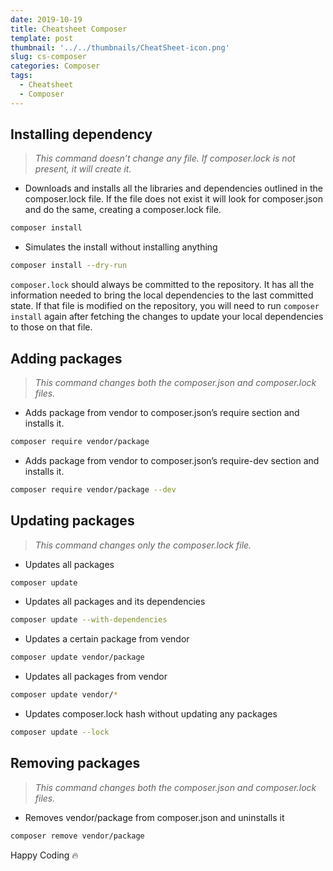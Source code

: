 ```yaml
---
date: 2019-10-19
title: Cheatsheet Composer
template: post
thumbnail: '../../thumbnails/CheatSheet-icon.png'
slug: cs-composer
categories: Composer
tags:
  - Cheatsheet
  - Composer
---
```


## Installing dependency
>*This command doesn’t change any file. If composer.lock is not present, it will create it.*
- Downloads and installs all the libraries and dependencies outlined in the composer.lock                                      file. If the file does not exist it will look for composer.json and do the same, creating                                    a composer.lock file.

```sh
composer install
```
- Simulates the install without installing anything

```sh
composer install --dry-run
```

 `composer.lock` should always be committed to the repository. It has all the information needed to bring the local dependencies to the last committed state. If that file is modified on the repository, you will need to run `composer install` again after fetching the changes to update your local dependencies to those on that file.

## Adding packages
>*This command changes both the composer.json and composer.lock files.*
- Adds package from vendor to composer.json’s require section and installs it.
```sh
composer require vendor/package
```

- Adds package from vendor to composer.json’s require-dev section and installs it.
```sh
composer require vendor/package --dev
```

## Updating packages
>*This command changes only the composer.lock file.*
- Updates all packages
```sh
composer update
```

- Updates all packages and its dependencies
```sh
composer update --with-dependencies
```

- Updates a certain package from vendor
```sh
composer update vendor/package
```

- Updates all packages from vendor
```sh
composer update vendor/*
```

- Updates composer.lock hash without updating any packages
```sh
composer update --lock
```

## Removing packages
>*This command changes both the composer.json and composer.lock files.*
- Removes vendor/package from composer.json and uninstalls it
```sh
composer remove vendor/package
```

Happy Coding 🔥
